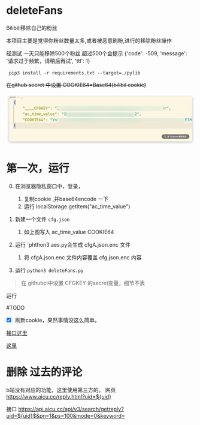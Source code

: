 # deleteFans
Bilibili移除自己的粉丝


本项目主要是觉得你粉丝数量太多,或者被恶意刷粉,进行的移除粉丝操作

经测试 一天只能移除500个粉丝 超过500个会提示 {'code': -509, 'message': '请求过于频繁，请稍后再试', 'ttl': 1}




```
 pip3 install -r requirements.txt --target=./pylib
```

~~在github secret 中设置 COOKIE64=Base64(bilibil cookie)~~

![alt text](image.png)

# 第一次，运行
0. 在浏览器隐私窗口中，登录，
   1. 复制cookie ,并base64encode 一下
   2. 运行 localStorage.getItem("ac_time_value")
1. 新建一个文件 `cfg.json`
   1.  如上图写入 ac_time_value COOKIE64
2. 运行 `phthon3 aes.py会生成 cfgA.json.enc 文件
   1. 将 cfgA.json.enc 文件内容覆盖  cfg.json.enc 内容

3. 运行 `python3 deleteFans.py`

> 在 githubci中设置 CFGKEY 的secret变量，细节不表


运行

#TODO
- [x] 刷新cookie，果然事情没这么简单。  


[接口这里](https://github.com/SocialSisterYi/bilibili-API-collect/blob/master/docs/login/cookie_refresh.md)

[这里](https://github.com/SocialSisterYi/bilibili-API-collect/issues/524)




# 删除 过去的评论

b站没有对应的功能，这里使用第三方的。
网页
https://www.aicu.cc/reply.html?uid=${uid}

接口 https://api.aicu.cc/api/v3/search/getreply?uid=${uid}$&pn=1&ps=100&mode=0&keyword=




